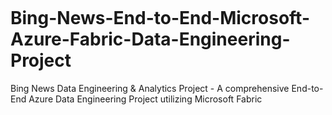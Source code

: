 <img ahref=https://github.com/sularaperera/Bing-News-End-to-End-Microsoft-Azure-Fabric-Data-Engineering-Project-PySpark/blob/main/Images/Poster.png></img>
# Bing-News-End-to-End-Microsoft-Azure-Fabric-Data-Engineering-Project
Bing News Data Engineering &amp; Analytics Project - A comprehensive End-to-End Azure Data Engineering Project utilizing Microsoft Fabric
